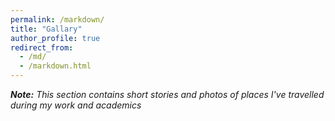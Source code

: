 ```yaml
---
permalink: /markdown/
title: "Gallary"
author_profile: true
redirect_from: 
  - /md/
  - /markdown.html
---
```


___Note:__ This section contains short stories and photos of places I've travelled during my work and academics_

<!-- | ![Image 1](https://cdn.pixabay.com/photo/2025/02/10/06/55/deep-learning-9395905_640.png "Image 1 Caption") | ![Image 2](https://cdn.pixabay.com/photo/2023/01/02/05/56/transformation-7691355_640.jpg "Image 2 Caption") | ![Image 3](https://cdn.pixabay.com/photo/2015/08/19/05/17/large-895567_1280.jpg "Image 3 Caption") |
|:---:|:---:|:---:|
| **Image 1 Caption** | **Image 2 Caption** | **Image 3 Caption** |
| ![Image 4](https://img.freepik.com/free-vector/house-searching-concept-landing-page_23-2148317954.jpg?uid=R110922078&ga=GA1.1.54524503.1690963442&semt=ais_hybrid&w=740 "Image 4 Caption") | ![Image 5](https://img.freepik.com/premium-photo/piece-art-with-word-map-it_783884-45799.jpg?uid=R110922078&ga=GA1.1.54524503.1690963442&semt=ais_hybrid&w=740 "Image 5 Caption") | ![Image 6](https://img.freepik.com/free-vector/laptop-with-gps-navigation-software_24877-51529.jpg?uid=R110922078&ga=GA1.1.54524503.1690963442&semt=ais_hybrid&w=740 "Image 6 Caption") |
| **Image 4 Caption** | **Image 5 Caption** | **Image 6 Caption** |

**Footnotes**

The above images are captured during my academic journey <a href="#footnotes">Markdown Footnotes</a>. -->

